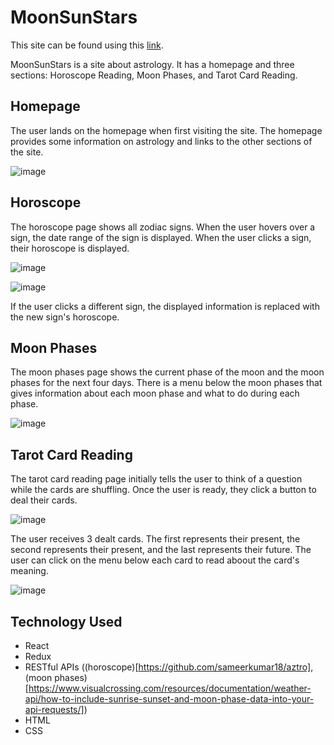 # MoonSunStars

This site can be found using this [link](https://wsvoboda.github.io/moonsunstars/).

MoonSunStars is a site about astrology. It has a homepage and three sections: Horoscope Reading, Moon Phases, and Tarot Card Reading.

## Homepage
The user lands on the homepage when first visiting the site. The homepage provides some information on astrology and links to the other sections of the site.

![image](https://user-images.githubusercontent.com/78281930/121786011-eac68d80-cb82-11eb-922b-a7b69dfe5297.png)

## Horoscope
The horoscope page shows all zodiac signs. When the user hovers over a sign, the date range of the sign is displayed. When the user clicks a sign, their horoscope is displayed. 

![image](https://user-images.githubusercontent.com/78281930/121786134-9cfe5500-cb83-11eb-8cca-26479d76120c.png)

![image](https://user-images.githubusercontent.com/78281930/121786144-ac7d9e00-cb83-11eb-919f-5fe8914056d7.png)

If the user clicks a different sign, the displayed information is replaced with the new sign's horoscope.

## Moon Phases
The moon phases page shows the current phase of the moon and the moon phases for the next four days. There is a menu below the moon phases that gives information about each moon phase and what to do during each phase.

![image](https://user-images.githubusercontent.com/78281930/121786320-b784fe00-cb84-11eb-9f26-4a590ff2a2d4.png)

## Tarot Card Reading
The tarot card reading page initially tells the user to think of a question while the cards are shuffling. Once the user is ready, they click a button to deal their cards.

![image](https://user-images.githubusercontent.com/78281930/121786357-029f1100-cb85-11eb-941b-b8c4bc62198e.png)

The user receives 3 dealt cards. The first represents their present, the second represents their present, and the last represents their future. The user can click on the menu below each card to read aboout the card's meaning.

![image](https://user-images.githubusercontent.com/78281930/121786485-a5f02600-cb85-11eb-8ccc-37746de0ff7f.png)


## Technology Used

- React
- Redux
- RESTful APIs ((horoscope)[https://github.com/sameerkumar18/aztro], (moon phases)[https://www.visualcrossing.com/resources/documentation/weather-api/how-to-include-sunrise-sunset-and-moon-phase-data-into-your-api-requests/])
- HTML
- CSS
